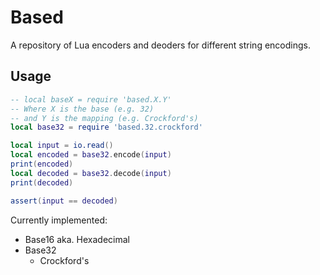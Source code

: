 # Based

A repository of Lua encoders and deoders for different string encodings.

## Usage

```lua
-- local baseX = require 'based.X.Y'
-- Where X is the base (e.g. 32)
-- and Y is the mapping (e.g. Crockford's)
local base32 = require 'based.32.crockford'

local input = io.read()
local encoded = base32.encode(input)
print(encoded)
local decoded = base32.decode(input)
print(decoded)

assert(input == decoded)
```

Currently implemented:

- Base16 aka. Hexadecimal
- Base32
  - Crockford's
